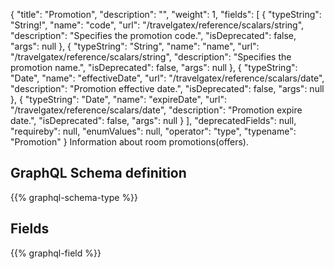 {
  "title": "Promotion",
  "description": "",
  "weight": 1,
  "fields": [
    {
      "typeString": "String!",
      "name": "code",
      "url": "/travelgatex/reference/scalars/string",
      "description": "Specifies the promotion code.",
      "isDeprecated": false,
      "args": null
    },
    {
      "typeString": "String",
      "name": "name",
      "url": "/travelgatex/reference/scalars/string",
      "description": "Specifies the promotion name.",
      "isDeprecated": false,
      "args": null
    },
    {
      "typeString": "Date",
      "name": "effectiveDate",
      "url": "/travelgatex/reference/scalars/date",
      "description": "Promotion effective date.",
      "isDeprecated": false,
      "args": null
    },
    {
      "typeString": "Date",
      "name": "expireDate",
      "url": "/travelgatex/reference/scalars/date",
      "description": "Promotion expire date.",
      "isDeprecated": false,
      "args": null
    }
  ],
  "deprecatedFields": null,
  "requireby": null,
  "enumValues": null,
  "operator": "type",
  "typename": "Promotion"
}
Information about room promotions(offers).
## GraphQL Schema definition

{{% graphql-schema-type %}}

## Fields

{{% graphql-field %}}
